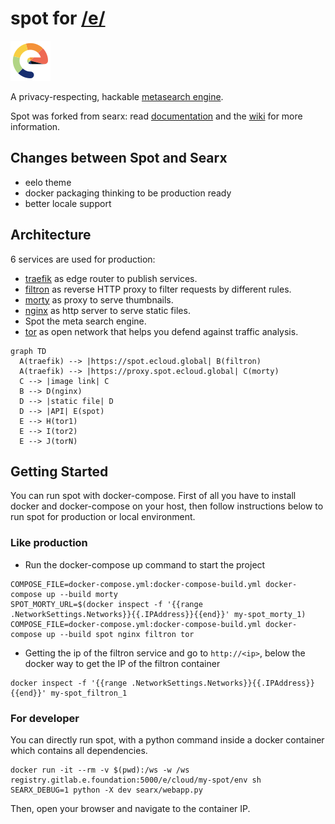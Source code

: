 # spot for [/e/](https://e.foundation)

![logo](searx/static/themes/eelo/img/favicon.png)

A privacy-respecting, hackable [metasearch engine](https://en.wikipedia.org/wiki/Metasearch_engine).

Spot was forked from searx: read [documentation](https://asciimoo.github.io/searx) and the [wiki](https://github.com/asciimoo/searx/wiki) for more information.

## Changes between Spot and Searx

* eelo theme
* docker packaging thinking to be production ready
* better locale support

## Architecture

6 services are used for production:

* [traefik](https://docs.traefik.io/) as edge router to publish services.
* [filtron](https://github.com/asciimoo/filtron) as reverse HTTP proxy to filter requests by different rules.
* [morty](https://github.com/asciimoo/morty) as proxy to serve thumbnails.
* [nginx](https://www.nginx.com/) as http server to serve static files.
* Spot the meta search engine.
* [tor](https://www.torproject.org) as open network that helps you defend against traffic analysis.


```mermaid
graph TD
  A(traefik) --> |https://spot.ecloud.global| B(filtron)
  A(traefik) --> |https://proxy.spot.ecloud.global| C(morty)
  C --> |image link| C
  B --> D(nginx)
  D --> |static file| D
  D --> |API| E(spot)
  E --> H(tor1)
  E --> I(tor2)
  E --> J(torN)
```

## Getting Started

You can run spot with docker-compose. First of all you have to install
docker and docker-compose on your host, then follow instructions
below to run spot for production or local environment.

### Like production

* Run the docker-compose up command to start the project 
```
COMPOSE_FILE=docker-compose.yml:docker-compose-build.yml docker-compose up --build morty
SPOT_MORTY_URL=$(docker inspect -f '{{range .NetworkSettings.Networks}}{{.IPAddress}}{{end}}' my-spot_morty_1)
COMPOSE_FILE=docker-compose.yml:docker-compose-build.yml docker-compose up --build spot nginx filtron tor
```

* Getting the ip of the filtron service and go to `http://<ip>`, below the docker way to get the IP of the filtron container
```
docker inspect -f '{{range .NetworkSettings.Networks}}{{.IPAddress}}{{end}}' my-spot_filtron_1
```

### For developer

You can directly run spot, with a python command inside a docker container which
contains all dependencies.

```
docker run -it --rm -v $(pwd):/ws -w /ws registry.gitlab.e.foundation:5000/e/cloud/my-spot/env sh
SEARX_DEBUG=1 python -X dev searx/webapp.py
```

Then, open your browser and navigate to the container IP.
